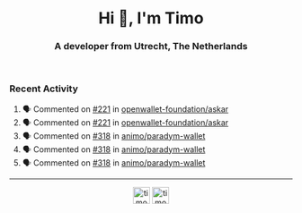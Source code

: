 <h1 align="center">Hi 👋, I'm Timo</h1>
<h3 align="center">A developer from Utrecht, The Netherlands</h3>
<br/>
<!-- https://github.com/rahuldkjain/github-profile-readme-generator --!>

<!--  <p align="left"><img src="https://github-readme-stats.vercel.app/api?username=timoglastra&show_icons=true&count_private=true&" alt="timoglastra" /></p> --!>

<!--
Github language stats
<p align="left"><img src="https://github-readme-stats.vercel.app/api/top-langs/?username=timoglastra&layout=compact" alt="timoglastra" /><p>
-->

<!-- Codestats language stats -->
<!-- <p align="left"><img src="https://codestats-readme.vercel.app/api/top-langs/?username=timoglastra&layout=compact&language_count=12" alt="timoglastra" /><p>    --!>
  
<h3>Recent Activity</h3>

<!--START_SECTION:activity-->
1. 🗣 Commented on [#221](https://github.com/openwallet-foundation/askar/issues/221#issuecomment-2733807783) in [openwallet-foundation/askar](https://github.com/openwallet-foundation/askar)
2. 🗣 Commented on [#221](https://github.com/openwallet-foundation/askar/issues/221#issuecomment-2733769749) in [openwallet-foundation/askar](https://github.com/openwallet-foundation/askar)
3. 🗣 Commented on [#318](https://github.com/animo/paradym-wallet/pull/318#issuecomment-2732620364) in [animo/paradym-wallet](https://github.com/animo/paradym-wallet)
4. 🗣 Commented on [#318](https://github.com/animo/paradym-wallet/pull/318#issuecomment-2732601814) in [animo/paradym-wallet](https://github.com/animo/paradym-wallet)
5. 🗣 Commented on [#318](https://github.com/animo/paradym-wallet/pull/318#issuecomment-2732584712) in [animo/paradym-wallet](https://github.com/animo/paradym-wallet)
<!--END_SECTION:activity-->

---

<p align="center">
<a href="https://twitter.com/timoglastra" target="blank"><img align="center" src="https://cdn.jsdelivr.net/npm/simple-icons@3.0.1/icons/twitter.svg" alt="timoglastra" height="30" width="30" /></a>
<a href="https://linkedin.com/in/timoglastra" target="blank"><img align="center" src="https://cdn.jsdelivr.net/npm/simple-icons@3.0.1/icons/linkedin.svg" alt="timoglastra" height="30" width="30" /></a>
</p>



